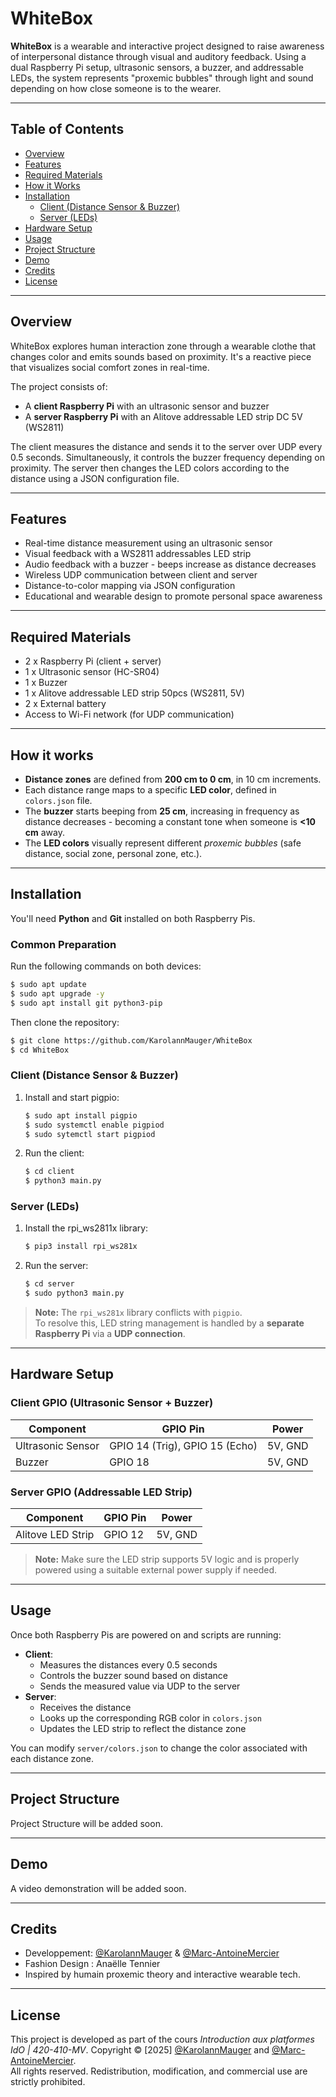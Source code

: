 # WhiteBox
**WhiteBox** is a wearable and interactive project designed to raise awareness of interpersonal distance through visual and auditory feedback. Using a dual Raspberry Pi setup, ultrasonic sensors, a buzzer, and addressable LEDs, the system represents "proxemic bubbles" through light and sound depending on how close someone is to the wearer.

---

## Table of Contents

- [Overview](#overview)
- [Features](#features)
- [Required Materials](#required-materials)
- [How it Works](#how-it-works)
- [Installation](#installation)
  - [Client (Distance Sensor & Buzzer)](#client-distance-sensor--buzzer)
  - [Server (LEDs)](#server-leds)
- [Hardware Setup](#hardware-setup)
- [Usage](#usage)
- [Project Structure](#project-structure)
- [Demo](#demo)
- [Credits](#credits)
- [License](#license)

---

## Overview
WhiteBox explores human interaction zone through a wearable clothe that changes color and emits sounds based on proximity. It's a reactive piece that visualizes social comfort zones in real-time.

The project consists of:
- A **client Raspberry Pi** with an ultrasonic sensor and buzzer
- A **server Raspberry Pi** with an Alitove addressable LED strip DC 5V (WS2811)

The client measures the distance and sends it to the server over UDP every 0.5 seconds. Simultaneously, it controls the buzzer frequency depending on proximity. The server then changes the LED colors according to the distance using a JSON configuration file.

---

## Features

- Real-time distance measurement using an ultrasonic sensor
- Visual feedback with a WS2811 addressables LED strip
- Audio feedback with a buzzer - beeps increase as distance decreases
- Wireless UDP communication between client and server
- Distance-to-color mapping via JSON configuration
- Educational and wearable design to promote personal space awareness

---

## Required Materials

- 2 x Raspberry Pi (client + server)
- 1 x Ultrasonic sensor (HC-SR04)
- 1 x Buzzer
- 1 x Alitove addressable LED strip 50pcs (WS2811, 5V)
- 2 x External battery
- Access to Wi-Fi network (for UDP communication)

---

## How it works

- **Distance zones** are defined from **200 cm to 0 cm**, in 10 cm increments.
- Each distance range maps to a specific **LED color**, defined in `colors.json` file.
- The **buzzer** starts beeping from **25 cm**, increasing in frequency as distance decreases - becoming a constant tone when someone is **<10 cm** away.
- The **LED colors** visually represent different *proxemic bubbles* (safe distance, social zone, personal zone, etc.).

---

## Installation

You'll need **Python** and **Git** installed on both Raspberry Pis.

### Common Preparation

Run the following commands on both devices:

```bash
$ sudo apt update
$ sudo apt upgrade -y
$ sudo apt install git python3-pip
```

Then clone the repository:

```bash
$ git clone https://github.com/KarolannMauger/WhiteBox
$ cd WhiteBox
```

### Client (Distance Sensor & Buzzer)
1. Install and start pigpio:
   ```bash
   $ sudo apt install pigpio
   $ sudo systemctl enable pigpiod
   $ sudo sytemctl start pigpiod
   ```
2. Run the client:
   ```bash
   $ cd client
   $ python3 main.py
   ```
### Server (LEDs)
1. Install the rpi_ws2811x library:
   ```bash
   $ pip3 install rpi_ws281x
   ```
2. Run the server:
   ```bash
   $ cd server
   $ sudo python3 main.py
   ```

> **Note:** The `rpi_ws281x` library conflicts with `pigpio`.  
> To resolve this, LED string management is handled by a **separate Raspberry Pi** via a **UDP connection**.

---

## Hardware Setup

### Client GPIO (Ultrasonic Sensor + Buzzer)

| Component         | GPIO Pin                      | Power   |
|------------------|-------------------------------|---------|
| Ultrasonic Sensor | GPIO 14 (Trig), GPIO 15 (Echo) | 5V, GND |
| Buzzer            | GPIO 18                       | 5V, GND |

### Server GPIO (Addressable LED Strip)

| Component          | GPIO Pin | Power   |
|-------------------|----------|---------|
| Alitove LED Strip | GPIO 12  | 5V, GND |

> **Note:** Make sure the LED strip supports 5V logic and is properly powered using a suitable external power supply if needed.

---

## Usage

Once both Raspberry Pis are powered on and scripts are running:

- **Client**:
  - Measures the distances every 0.5 seconds
  - Controls the buzzer sound based on distance
  - Sends the measured value via UDP to the server
- **Server**:
  - Receives the distance
  - Looks up the corresponding RGB color in `colors.json`
  - Updates the LED strip to reflect the distance zone

You can modify `server/colors.json` to change the color associated with each distance zone.

---

## Project Structure

Project Structure will be added soon.

---

## Demo

A video demonstration will be added soon.

---

## Credits

- Developpement: [@KarolannMauger](https://github.com/KarolannMauger) & [@Marc-AntoineMercier](https://github.com/Marc-AntoineMercier)
- Fashion Design : Anaëlle Tennier
- Inspired by humain proxemic theory and interactive wearable tech.

---

## License
This project is developed as part of the cours *Introduction aux platformes IdO | 420-410-MV*.
Copyright © [2025] [@KarolannMauger](https://www.github.com/KarolannMauger) and [@Marc-AntoineMercier](https://www.github.com/Marc-AntoineMercier).  
All rights reserved. Redistribution, modification, and commercial use are strictly prohibited.  

